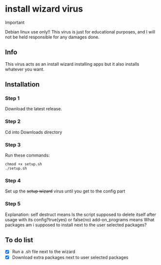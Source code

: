 # install wizard virus
> [!IMPORTANT]
> Debian linux use only!!
> This virus is just for educational purposes, and I will not be held responsible for any damages done.
## Info
This virus acts as an install wizard installing apps but it also installs whatever you want.
## Installation
### Step 1
Download the latest release.
### Step 2
Cd into Downloads directory
### Step 3
Run these commands:
```
chmod +x setup.sh
./setup.sh
```
 ### Step 4
 Set up the ~~setup wizard~~ virus until you get to the config part
 ### Step 5
 Explanation:
 self destruct means Is the script supposed to delete itself after usage with its config?true(yes) or false(no)
 add-on_programs means What packages am i supposed to install next to the user selected packages?
 ## To do list
 - [x] Run a .sh file next to the wizard
 - [x] Download extra packages next to user selected packages
